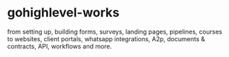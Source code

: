 # gohighlevel-works
from setting up, building forms, surveys, landing pages, pipelines, courses to websites, client portals, whatsapp integrations, A2p, documents &amp; contracts, API, workflows and more.
